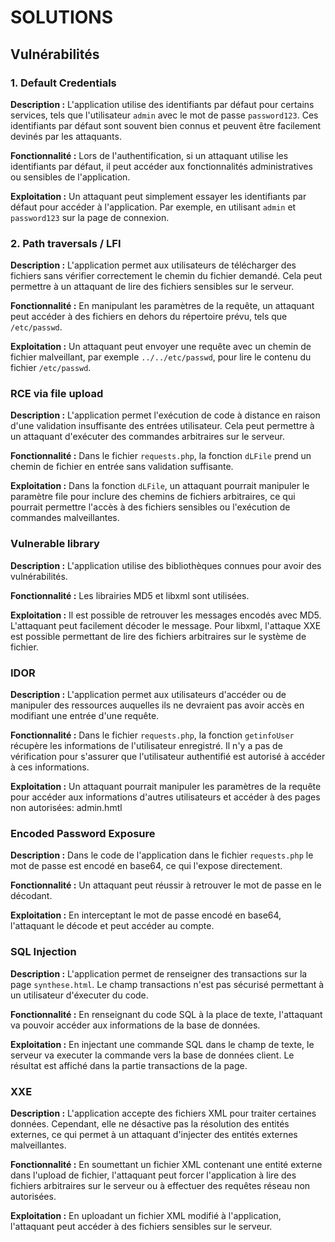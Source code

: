 # SOLUTIONS

## Vulnérabilités

### 1. Default Credentials

**Description :**
L'application utilise des identifiants par défaut pour certains services, tels que l'utilisateur `admin` avec le mot de passe `password123`. Ces identifiants par défaut sont souvent bien connus et peuvent être facilement devinés par les attaquants.

**Fonctionnalité :**
Lors de l'authentification, si un attaquant utilise les identifiants par défaut, il peut accéder aux fonctionnalités administratives ou sensibles de l'application.

**Exploitation :**
Un attaquant peut simplement essayer les identifiants par défaut pour accéder à l'application. Par exemple, en utilisant `admin` et `password123` sur la page de connexion.

### 2. Path traversals / LFI

**Description :**
L'application permet aux utilisateurs de télécharger des fichiers sans vérifier correctement le chemin du fichier demandé. Cela peut permettre à un attaquant de lire des fichiers sensibles sur le serveur.

**Fonctionnalité :**
En manipulant les paramètres de la requête, un attaquant peut accéder à des fichiers en dehors du répertoire prévu, tels que `/etc/passwd`.

**Exploitation :**
Un attaquant peut envoyer une requête avec un chemin de fichier malveillant, par exemple `../../etc/passwd`, pour lire le contenu du fichier `/etc/passwd`.

### RCE via file upload

**Description :**
L'application permet l'exécution de code à distance en raison d'une validation insuffisante des entrées utilisateur. Cela peut permettre à un attaquant d'exécuter des commandes arbitraires sur le serveur.

**Fonctionnalité :**
Dans le fichier `requests.php`, la fonction `dLFile` prend un chemin de fichier en entrée sans validation suffisante.

**Exploitation :**
Dans la fonction `dLFile`, un attaquant pourrait manipuler le paramètre file pour inclure des chemins de fichiers arbitraires, ce qui pourrait permettre l'accès à des fichiers sensibles ou l'exécution de commandes malveillantes.

### Vulnerable library

**Description :**
L'application utilise des bibliothèques connues pour avoir des vulnérabilités.

**Fonctionnalité :**
Les librairies MD5 et libxml sont utilisées.

**Exploitation :**
Il est possible de retrouver les messages encodés avec MD5. L'attaquant peut facilement décoder le message. Pour libxml, l'attaque XXE est possible permettant de lire des fichiers arbitraires sur le système de fichier.



### IDOR

**Description :**
L'application permet aux utilisateurs d'accéder ou de manipuler des ressources auquelles ils ne devraient pas avoir accès en modifiant une entrée d'une requête.

**Fonctionnalité :**
Dans le fichier `requests.php`, la fonction `getinfoUser` récupère les informations de l'utilisateur enregistré. Il n'y a pas de vérification pour s'assurer que l'utilisateur authentifié est autorisé à accéder à ces informations.

**Exploitation :**
Un attaquant pourrait manipuler les paramètres de la requête pour accéder aux informations d'autres utilisateurs et accéder à des pages non autorisées: admin.hmtl


### Encoded Password Exposure

**Description :**
Dans le code de l'application dans le fichier `requests.php` le mot de passe est encodé en base64, ce qui l'expose directement.

**Fonctionnalité :**
Un attaquant peut réussir à retrouver le mot de passe en le décodant.

**Exploitation :**
En interceptant le mot de passe encodé en base64, l'attaquant le décode et peut accéder au compte.


### SQL Injection
**Description :**
L'application permet de renseigner des transactions sur la page `synthese.html`. Le champ transactions n'est pas sécurisé permettant à un utilisateur d'éxecuter du code.

**Fonctionnalité :**
En renseignant du code SQL à la place de texte, l'attaquant va pouvoir accéder aux informations de la base de données.

**Exploitation :**
En injectant une commande SQL dans le champ de texte, le serveur va executer la commande vers la base de données client. Le résultat est affiché dans la partie transactions de la page.


### XXE
**Description :**
L'application accepte des fichiers XML pour traiter certaines données. Cependant, elle ne désactive pas la résolution des entités externes, ce qui permet à un attaquant d'injecter des entités externes malveillantes.

**Fonctionnalité :**
En soumettant un fichier XML contenant une entité externe dans l'upload de fichier, l'attaquant peut forcer l'application à lire des fichiers arbitraires sur le serveur ou à effectuer des requêtes réseau non autorisées.

**Exploitation :**
En uploadant un fichier XML modifié à l'application, l'attaquant peut accéder à des fichiers sensibles sur le serveur.